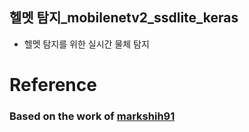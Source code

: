 ## 헬멧 탐지_mobilenetv2_ssdlite_keras

- 헬멧 탐지를 위한 실시간 물체 탐지

# Reference

### Based on the work of  [markshih91](https://github.com/markshih91/mobilenet_v2_ssdlite_keras)
